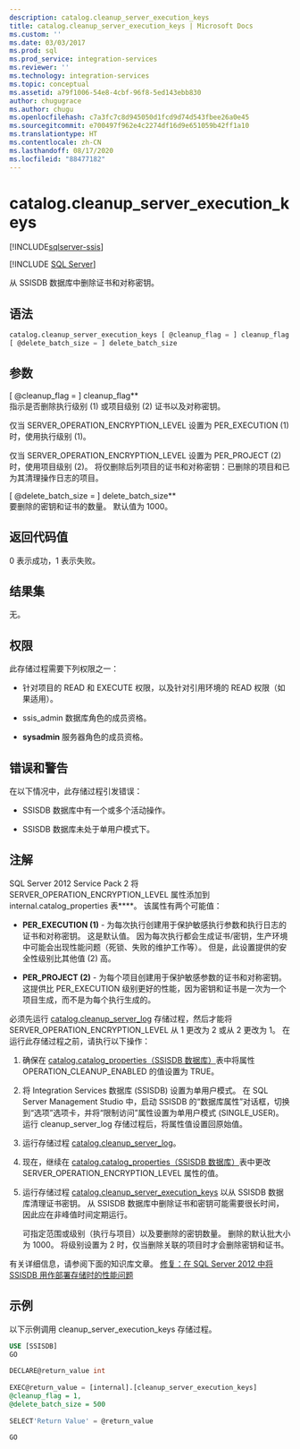```yaml
---
description: catalog.cleanup_server_execution_keys
title: catalog.cleanup_server_execution_keys | Microsoft Docs
ms.custom: ''
ms.date: 03/03/2017
ms.prod: sql
ms.prod_service: integration-services
ms.reviewer: ''
ms.technology: integration-services
ms.topic: conceptual
ms.assetid: a79f1006-54e8-4cbf-96f8-5ed143ebb830
author: chugugrace
ms.author: chugu
ms.openlocfilehash: c7a3fc7c8d945050d1fcd9d74d543fbee26a0e45
ms.sourcegitcommit: e700497f962e4c2274df16d9e651059b42ff1a10
ms.translationtype: HT
ms.contentlocale: zh-CN
ms.lasthandoff: 08/17/2020
ms.locfileid: "88477182"
---
```

# <a name="catalogcleanup_server_execution_keys"></a>catalog.cleanup_server_execution_keys 

[!INCLUDE[sqlserver-ssis](../../includes/applies-to-version/sqlserver-ssis.md)]


[!INCLUDE [SQL Server](../../includes/applies-to-version/sqlserver.md)]

  从 SSISDB 数据库中删除证书和对称密钥。  
  
## <a name="syntax"></a>语法  
  
```sql
catalog.cleanup_server_execution_keys [ @cleanup_flag = ] cleanup_flag ,  
[ @delete_batch_size = ] delete_batch_size  
```  
  
## <a name="arguments"></a>参数  
 [ @cleanup_flag = ] cleanup_flag**  
 指示是否删除执行级别 (1) 或项目级别 (2) 证书以及对称密钥。  
  
 仅当 SERVER_OPERATION_ENCRYPTION_LEVEL 设置为 PER_EXECUTION (1) 时，使用执行级别 (1)。  
  
 仅当 SERVER_OPERATION_ENCRYPTION_LEVEL 设置为 PER_PROJECT (2) 时，使用项目级别 (2)。 将仅删除后列项目的证书和对称密钥：已删除的项目和已为其清理操作日志的项目。  
  
 [ @delete_batch_size = ] delete_batch_size**  
 要删除的密钥和证书的数量。 默认值为 1000。  
  
## <a name="return-code-values"></a>返回代码值  
 0 表示成功，1 表示失败。  
  
## <a name="result-sets"></a>结果集  
 无。  
  
## <a name="permissions"></a>权限  
 此存储过程需要下列权限之一：  
  
-   针对项目的 READ 和 EXECUTE 权限，以及针对引用环境的 READ 权限（如果适用）。  
  
-   ssis_admin 数据库角色的成员资格。  
  
-   **sysadmin** 服务器角色的成员资格。  
  
## <a name="errors-and-warnings"></a>错误和警告  
 在以下情况中，此存储过程引发错误：  
  
-   SSISDB 数据库中有一个或多个活动操作。  
  
-   SSISDB 数据库未处于单用户模式下。  
  
## <a name="remarks"></a>注解  
 SQL Server 2012 Service Pack 2 将 SERVER_OPERATION_ENCRYPTION_LEVEL 属性添加到 internal.catalog_properties 表****。 该属性有两个可能值：  
  
-   **PER_EXECUTION (1)** - 为每次执行创建用于保护敏感执行参数和执行日志的证书和对称密钥。 这是默认值。 因为每次执行都会生成证书/密钥，生产环境中可能会出现性能问题（死锁、失败的维护工作等）。 但是，此设置提供的安全性级别比其他值 (2) 高。  
  
-   **PER_PROJECT (2)** - 为每个项目创建用于保护敏感参数的证书和对称密钥。 这提供比 PER_EXECUTION 级别更好的性能，因为密钥和证书是一次为一个项目生成，而不是为每个执行生成的。  
  
 必须先运行 [catalog.cleanup_server_log](../../integration-services/system-stored-procedures/catalog-cleanup-server-log.md) 存储过程，然后才能将 SERVER_OPERATION_ENCRYPTION_LEVEL 从 1 更改为 2 或从 2 更改为 1。 在运行此存储过程之前，请执行以下操作：  
  
1.  确保在 [catalog.catalog_properties（SSISDB 数据库）](../../integration-services/system-views/catalog-catalog-properties-ssisdb-database.md)表中将属性 OPERATION_CLEANUP_ENABLED 的值设置为 TRUE。  
  
2.  将 Integration Services 数据库 (SSISDB) 设置为单用户模式。 在 SQL Server Management Studio 中，启动 SSISDB 的“数据库属性”对话框，切换到“选项”选项卡，并将“限制访问”属性设置为单用户模式 (SINGLE_USER)。 运行 cleanup_server_log 存储过程后，将属性值设置回原始值。  
  
3.  运行存储过程 [catalog.cleanup_server_log](../../integration-services/system-stored-procedures/catalog-cleanup-server-log.md)。  
  
4.  现在，继续在 [catalog.catalog_properties（SSISDB 数据库）](../../integration-services/system-views/catalog-catalog-properties-ssisdb-database.md)表中更改 SERVER_OPERATION_ENCRYPTION_LEVEL 属性的值。  
  
5.  运行存储过程 [catalog.cleanup_server_execution_keys](../../integration-services/system-stored-procedures/catalog-cleanup-server-execution-keys.md) 以从 SSISDB 数据库清理证书密钥。 从 SSISDB 数据库中删除证书和密钥可能需要很长时间，因此应在非峰值时间定期运行。  
  
     可指定范围或级别（执行与项目）以及要删除的密钥数量。 删除的默认批大小为 1000。 将级别设置为 2 时，仅当删除关联的项目时才会删除密钥和证书。  
  
 有关详细信息，请参阅下面的知识库文章。 [修复：在 SQL Server 2012 中将 SSISDB 用作部署存储时的性能问题](https://support.microsoft.com/kb/2972285)  
  
## <a name="example"></a>示例  
 以下示例调用 cleanup_server_execution_keys 存储过程。  
  
```sql  
USE [SSISDB]  
GO  
  
DECLARE@return_value int  
  
EXEC@return_value = [internal].[cleanup_server_execution_keys]  
@cleanup_flag = 1,  
@delete_batch_size = 500  
  
SELECT'Return Value' = @return_value  
  
GO  
```  
  
  
